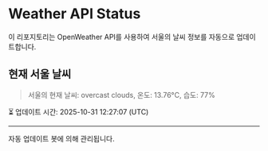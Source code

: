 
# Weather API Status

이 리포지토리는 OpenWeather API를 사용하여 서울의 날씨 정보를 자동으로 업데이트합니다.

## 현재 서울 날씨
> 서울의 현재 날씨: overcast clouds, 온도: 13.76°C, 습도: 77%

⏳ 업데이트 시간: 2025-10-31 12:27:07 (UTC)

---
자동 업데이트 봇에 의해 관리됩니다.
